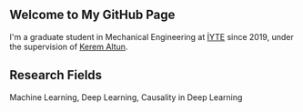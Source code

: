 ## Welcome to  My GitHub Page

I'm a graduate student in Mechanical Engineering at [İYTE](https://iyte.edu.tr/) since 2019, under the supervision of [Kerem Altun](http://web.iyte.edu.tr/~keremaltun/).

## Research Fields 

Machine Learning, Deep Learning, Causality in Deep Learning
